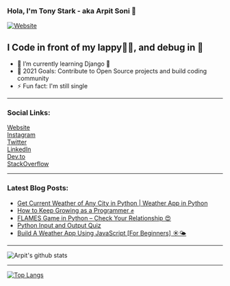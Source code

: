 ### Hola, I'm Tony Stark - aka Arpit Soni 👋

[![Website](https://img.shields.io/website?label=codesnail.com&style=for-the-badge&url=https%3A%2F%2Fcodestackr.com)](https://www.codesnail.com)

## I Code in front of my lappy👨‍💻, and debug in 🚽 

- 🌱 I’m currently learning Django 🦄
- 🎯 2021 Goals: Contribute to Open Source projects and build coding community
- ⚡ Fun fact: I'm still single

---

### Social Links:

[Website](https://www.codesnail.com/)<br>
[Instagram](https://www.instagram.com/code_snail/)<br>
[Twitter](https://twitter.com/code_snail)<br>
[LinkedIn](https://www.linkedin.com/in/arpitsoni108/)<br>
[Dev.to](https://dev.to/codesnail/)<br>
[StackOverflow](https://stackoverflow.com/users/8997228/arpit-soni)

---

### Latest Blog Posts:

<!-- BLOG-POST-LIST:START -->
- [Get Current Weather of Any City in Python | Weather App in Python](https://www.codesnail.com/get-current-weather-of-any-city-in-python-weather-app-in-python/)
- [How to Keep Growing as a Programmer ✊](https://www.codesnail.com/how-to-keep-growing-as-a-programmer/)
- [FLAMES Game in Python – Check Your Relationship 😍](https://www.codesnail.com/flames-game-in-python/)
- [Python Input and Output Quiz](https://www.codesnail.com/python-input-and-output-quiz/)
- [Build A Weather App Using JavaScript [For Beginners] ☀️🌤️](https://www.codesnail.com/build-a-weather-app-using-javascript/)
<!-- BLOG-POST-LIST:END -->

---
![Arpit's github stats](https://github-readme-stats.vercel.app/api?username=soniarpit&show_icons=true&theme=dark&icon_color=fff)

---
[![Top Langs](https://github-readme-stats.vercel.app/api/top-langs/?username=soniarpit)](https://github.com/SoniArpit/)

